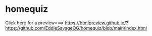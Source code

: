 # homequiz

Click here for a preview===> https://htmlpreview.github.io/?https://github.com/EddieSavageOG/homequiz/blob/main/index.html

